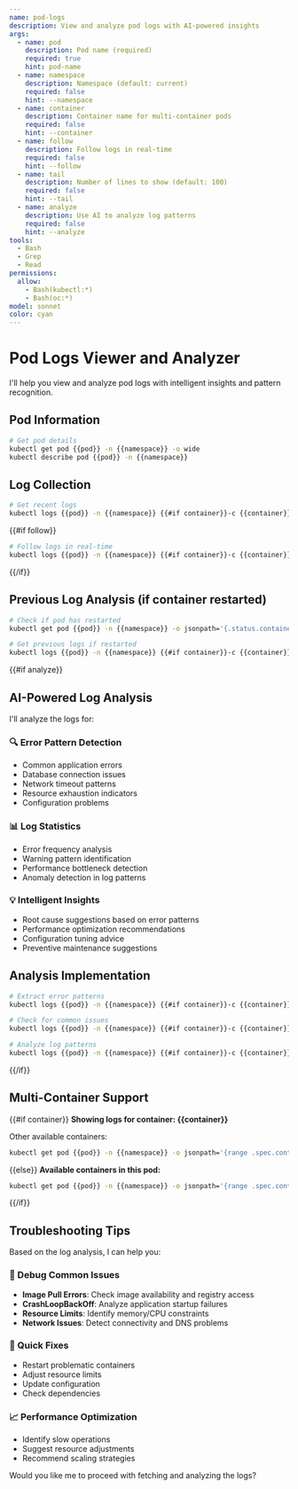 ```yaml
---
name: pod-logs
description: View and analyze pod logs with AI-powered insights
args:
  - name: pod
    description: Pod name (required)
    required: true
    hint: pod-name
  - name: namespace
    description: Namespace (default: current)
    required: false
    hint: --namespace
  - name: container
    description: Container name for multi-container pods
    required: false
    hint: --container
  - name: follow
    description: Follow logs in real-time
    required: false
    hint: --follow
  - name: tail
    description: Number of lines to show (default: 100)
    required: false
    hint: --tail
  - name: analyze
    description: Use AI to analyze log patterns
    required: false
    hint: --analyze
tools:
  - Bash
  - Grep
  - Read
permissions:
  allow:
    - Bash(kubectl:*)
    - Bash(oc:*)
model: sonnet
color: cyan
---
```


# Pod Logs Viewer and Analyzer

I'll help you view and analyze pod logs with intelligent insights and pattern recognition.

## Pod Information

```bash
# Get pod details
kubectl get pod {{pod}} -n {{namespace}} -o wide
kubectl describe pod {{pod}} -n {{namespace}}
```

## Log Collection

```bash
# Get recent logs
kubectl logs {{pod}} -n {{namespace}} {{#if container}}-c {{container}}{{/if}} --tail={{tail}} 2>&1
```

{{#if follow}}
```bash
# Follow logs in real-time
kubectl logs {{pod}} -n {{namespace}} {{#if container}}-c {{container}}{{/if}} --follow
```
{{/if}}

## Previous Log Analysis (if container restarted)

```bash
# Check if pod has restarted
kubectl get pod {{pod}} -n {{namespace}} -o jsonpath='{.status.containerStatuses[0].restartCount}'

# Get previous logs if restarted
kubectl logs {{pod}} -n {{namespace}} {{#if container}}-c {{container}}{{/if}} --previous 2>&1
```

{{#if analyze}}
## AI-Powered Log Analysis

I'll analyze the logs for:

### 🔍 Error Pattern Detection
- Common application errors
- Database connection issues
- Network timeout patterns
- Resource exhaustion indicators
- Configuration problems

### 📊 Log Statistics
- Error frequency analysis
- Warning pattern identification
- Performance bottleneck detection
- Anomaly detection in log patterns

### 💡 Intelligent Insights
- Root cause suggestions based on error patterns
- Performance optimization recommendations
- Configuration tuning advice
- Preventive maintenance suggestions

## Analysis Implementation

```bash
# Extract error patterns
kubectl logs {{pod}} -n {{namespace}} {{#if container}}-c {{container}}{{/if}} --tail=1000 2>&1 | grep -i -E "(error|exception|failed|timeout|denied|refused)" | head -20

# Check for common issues
kubectl logs {{pod}} -n {{namespace}} {{#if container}}-c {{container}}{{/if}} --tail=500 2>&1 | grep -i -E "(out of memory|cannot allocate|no space left|connection refused|permission denied)"

# Analyze log patterns
kubectl logs {{pod}} -n {{namespace}} {{#if container}}-c {{container}}{{/if}} --tail=200 2>&1 | awk '{print $1}' | sort | uniq -c | sort -nr | head -10
```
{{/if}}

## Multi-Container Support

{{#if container}}
**Showing logs for container: {{container}}**

Other available containers:
```bash
kubectl get pod {{pod}} -n {{namespace}} -o jsonpath='{range .spec.containers[*]}{.name}{"\n"}{end}'
```
{{else}}
**Available containers in this pod:**
```bash
kubectl get pod {{pod}} -n {{namespace}} -o jsonpath='{range .spec.containers[*]}{.name}{"\n"}{end}'
```
{{/if}}

## Troubleshooting Tips

Based on the log analysis, I can help you:

### 🐛 Debug Common Issues
- **Image Pull Errors**: Check image availability and registry access
- **CrashLoopBackOff**: Analyze application startup failures
- **Resource Limits**: Identify memory/CPU constraints
- **Network Issues**: Detect connectivity and DNS problems

### 🔧 Quick Fixes
- Restart problematic containers
- Adjust resource limits
- Update configuration
- Check dependencies

### 📈 Performance Optimization
- Identify slow operations
- Suggest resource adjustments
- Recommend scaling strategies

Would you like me to proceed with fetching and analyzing the logs?